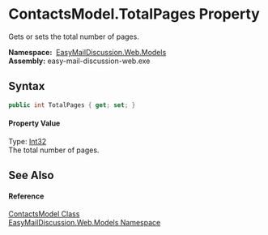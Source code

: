 ContactsModel.TotalPages Property
=================================
Gets or sets the total number of pages.

  **Namespace:**  [EasyMailDiscussion.Web.Models][1]  
  **Assembly:** easy-mail-discussion-web.exe

Syntax
------

```csharp
public int TotalPages { get; set; }
```

#### Property Value
Type: [Int32][2]  
 The total number of pages. 

See Also
--------

#### Reference
[ContactsModel Class][3]  
[EasyMailDiscussion.Web.Models Namespace][1]  

[1]: ../README.md
[2]: https://docs.microsoft.com/dotnet/api/system.int32
[3]: README.md